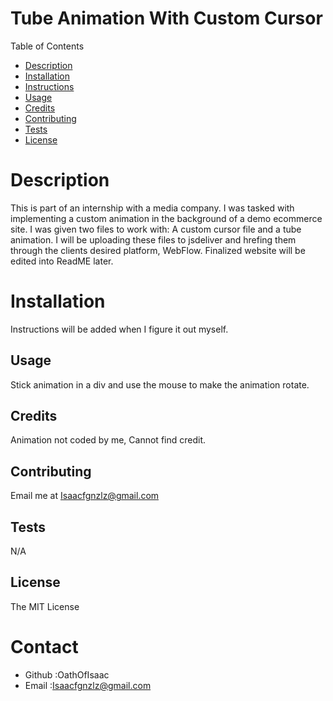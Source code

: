 # Tube Animation With Custom Cursor

Table of Contents
* [Description](#description)
* [Installation](#installation)
* [Instructions](#instructions)
* [Usage](#usage)
* [Credits](#credits)
* [Contributing](#contributing)
* [Tests](#tests)
* [License](#license)
# Description
This is part of an internship with a media company. I was tasked with implementing a custom animation in the background of a demo ecommerce site. I was given two files to work with: A custom cursor file and a tube animation. I will be uploading these files to jsdeliver and hrefing them through the clients desired platform, WebFlow. Finalized website will be edited into ReadME later.
# Installation
Instructions will be added when I figure it out myself.
## Usage
Stick animation in a div and use the mouse to make the animation rotate.
## Credits
Animation not coded by me, Cannot find credit.
## Contributing
Email me at Isaacfgnzlz@gmail.com
## Tests
N/A
## License
The MIT License

# Contact
* Github :OathOfIsaac
* Email :Isaacfgnzlz@gmail.com
